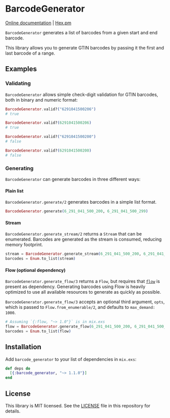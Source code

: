 # BarcodeGenerator

[Online documentation](https://hexdocs.pm/barcode_generator) | [Hex.pm](https://hex.pm/packages/barcode_generator)

<!-- MDOC !-->

`BarcodeGenerator` generates a list of barcodes from a given start and end barcode.

This library allows you to generate GTIN barcodes by passing it the first and last barcode of a
range.

## Examples

### Validating

`BarcodeGenerator` allows simple check-digit validation for GTIN barcodes, both in binary and
numeric format:

```elixir
BarcodeGenerator.valid?("6291041500206")
# true

BarcodeGenerator.valid?(6291041500206)
# true

BarcodeGenerator.valid?("6291041500200")
# false

BarcodeGenerator.valid?(6291041500200)
# false
```

### Generating

`BarcodeGenerator` can generate barcodes in three different ways:

#### Plain list

`BarcodeGenerator.generate/2` generates barcodes in a simple list format.

```elixir
BarcodeGenerator.generate(6_291_041_500_200, 6_291_041_500_299)
```

#### Stream

`BarcodeGenerator.generate_stream/2` returns a `Stream` that can be enumerated. Barcodes are
generated as the stream is consumed, reducing memory footprint.

```elixir
stream = BarcodeGenerator.generate_stream(6_291_041_500_200, 6_291_041_500_299)
barcodes = Enum.to_list(stream)
```

#### Flow (optional dependency)

`BarcodeGenerator.generate_flow/3` returns a `Flow`, but requires that
[`flow`](https://hex.pm/packages/flow) is present as dependency. Generating barcodes using Flow is
heavily optimized to use all available resources to generate as quickly as possible.

`BarcodeGenerator.generate_flow/3` accepts an optional third argument, `opts`, which is passed to
`Flow.from_enumerable/2`, and defaults to `max_demand: 1000`.

```elixir
# Assuming `{:flow, "~> 1.0"}` is in mix.exs
flow = BarcodeGenerator.generate_flow(6_291_041_500_200, 6_291_041_500_299)
barcodes = Enum.to_list(flow)
```

<!-- MDOC !-->

## Installation

Add `barcode_generator` to your list of dependencies in `mix.exs`:

```elixir
def deps do
  [{:barcode_generator, "~> 1.1.0"}]
end
```

## License

This library is MIT licensed. See the
[LICENSE](https://raw.github.com/jeroenvisser101/barcode_generator/main/LICENSE)
file in this repository for details.
